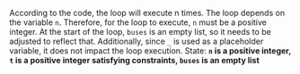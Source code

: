 According to the code, the loop will execute n times. The loop depends on the variable `n`. Therefore, for the loop to execute, `n` must be a positive integer. At the start of the loop, `buses` is an empty list, so it needs to be adjusted to reflect that. Additionally, since `_` is used as a placeholder variable, it does not impact the loop execution. 
State: **`n` is a positive integer, `t` is a positive integer satisfying constraints, `buses` is an empty list**